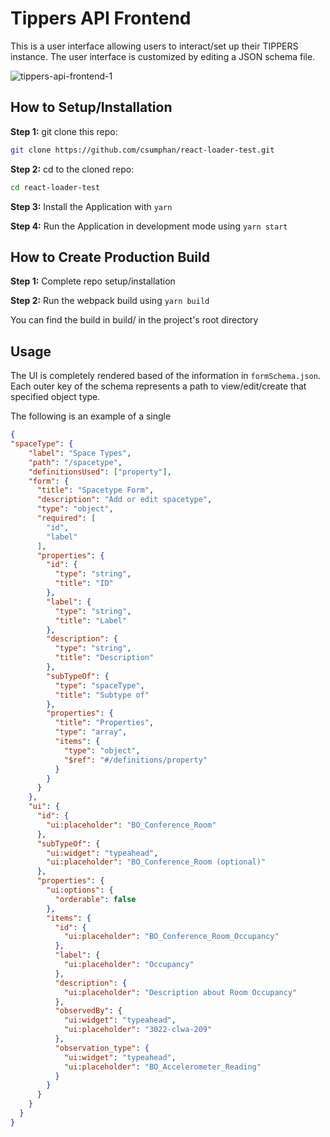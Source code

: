# Tippers API Frontend
This is a user interface allowing users to interact/set up their TIPPERS instance. The user interface is customized by editing a JSON schema file.

![tippers-api-frontend-1](https://user-images.githubusercontent.com/19628690/53596154-fc233180-3b53-11e9-8197-43ab24b1e53c.gif)

## How to Setup/Installation
**Step 1:** git clone this repo:

```bash
git clone https://github.com/csumphan/react-loader-test.git
```

**Step 2:** cd to the cloned repo:

```bash
cd react-loader-test
```

**Step 3:** Install the Application with `yarn`


**Step 4:** Run the Application in development mode using `yarn start`

## How to Create Production Build

**Step 1:** Complete repo setup/installation


**Step 2:** Run the webpack build using `yarn build`

You can find the build in build/ in the project's root directory

## Usage
The UI is completely rendered based of the information in `formSchema.json`. Each outer key of the schema represents a path to view/edit/create that specified object type.

The following is an example of a single 
```json
{
"spaceType": {
    "label": "Space Types",
    "path": "/spacetype",
    "definitionsUsed": ["property"],
    "form": {
      "title": "Spacetype Form",
      "description": "Add or edit spacetype",
      "type": "object",
      "required": [
        "id",
        "label"
      ],
      "properties": {
        "id": {
          "type": "string",
          "title": "ID"
        },
        "label": {
          "type": "string",
          "title": "Label"
        },
        "description": {
          "type": "string",
          "title": "Description"
        },
        "subTypeOf": {
          "type": "spaceType",
          "title": "Subtype of"
        },
        "properties": {
          "title": "Properties",
          "type": "array",
          "items": {
            "type": "object",
            "$ref": "#/definitions/property"
          }
        }
      }
    },
    "ui": {
      "id": {
        "ui:placeholder": "BO_Conference_Room"
      },
      "subTypeOf": {
        "ui:widget": "typeahead",
        "ui:placeholder": "BO_Conference_Room (optional)"
      },
      "properties": {
        "ui:options": {
          "orderable": false
        },
        "items": {
          "id": {
            "ui:placeholder": "BO_Conference_Room_Occupancy"
          },
          "label": {
            "ui:placeholder": "Occupancy"
          },
          "description": {
            "ui:placeholder": "Description about Room Occupancy"
          },
          "observedBy": {
            "ui:widget": "typeahead",
            "ui:placeholder": "3022-clwa-209"
          },
          "observation_type": {
            "ui:widget": "typeahead",
            "ui:placeholder": "BO_Accelerometer_Reading"
          }
        }
      }
    }
  }
}
```
